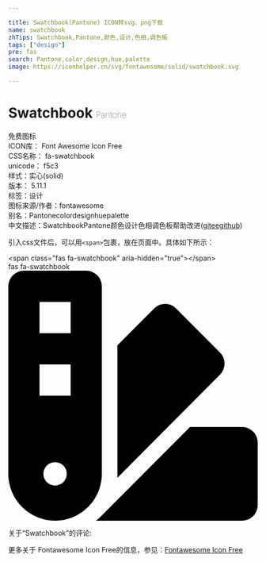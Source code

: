 ```yaml
---

title: Swatchbook(Pantone) ICON转svg、png下载
name: swatchbook
zhTips: Swatchbook,Pantone,颜色,设计,色相,调色板
tags: ["design"]
pre: fas
search: Pantone,color,design,hue,palette
image: https://iconhelper.cn/svg/fontawesome/solid/swatchbook.svg

---
```


# Swatchbook  <small style="font-size: 60%;font-weight: 100">Pantone</small>


<div class="detail-page">
<p>
<span><span class="badge-success badge">免费图标</span> </span>
<br/>
<span>
ICON库：
<span class="badge-secondary badge">Font Awesome Icon Free</span> 
</span>
<br/>
<span>
CSS名称：
<span class="badge-secondary badge">fa-swatchbook</span> 
</span>
<br/>
<span>
unicode：
<span class="badge-secondary badge">f5c3</span> 
<copy-btn content='f5c3' btn-title=""></copy-btn>
<copy-btn :content='String.fromCodePoint(parseInt("f5c3", 16))' btn-title="复制U"></copy-btn>
</span><br/><span>样式：<span class="badge-light badge">实心(solid)</span></span>
<br/>
<span>
版本：
<span class="badge-secondary badge">5.11.1</span> 
</span><br/><span>标签：<span class="badge-light badge"><router-link to="/tags/design.html">设计</router-link></span></span>
<br/>
<span>图标来源/作者：<span class="badge-light badge">fontawesome</span></span> 
<br/>
<span>别名：<span class="badge-light badge">Pantone</span><span class="badge-light badge">color</span><span class="badge-light badge">design</span><span class="badge-light badge">hue</span><span class="badge-light badge">palette</span></span><br/><span class="zh-detail">中文描述：<span class="badge-primary badge">Swatchbook</span><span class="badge-primary badge">Pantone</span><span class="badge-primary badge">颜色</span><span class="badge-primary badge">设计</span><span class="badge-primary badge">色相</span><span class="badge-primary badge">调色板</span><span class="help-link"><span>帮助改进</span>(<a href="https://gitee.com/liuwave/icon-helper/edit/master/json/fontawesome/solid/swatchbook.json" target="_blank" rel="noopener noreferrer">gitee</a><a href="https://github.com/liuwave/icon-helper/edit/master/json/fontawesome/solid/swatchbook.json" target="_blank" rel="noopener noreferrer">github</a></span>)</span><br/>
</p>
</div>
<div class="alert alert-dark">
  <i class="fas fa-swatchbook fa-xs"></i>
  <i class="fas fa-swatchbook fa-sm"></i>
  <i class="fas fa-swatchbook fa-lg"></i>
  <i class="fas fa-swatchbook fa-2x"></i>
  <i class="fas fa-swatchbook fa-3x"></i>
  <i class="fas fa-swatchbook fa-5x"></i>
  <i class="fas fa-swatchbook fa-7x"></i>
</div>
<div>
  <p>引入css文件后，可以用<code>&lt;span&gt;</code>包裹，放在页面中。具体如下所示：    
  </p>
  <div class="alert alert-primary" style="font-size: 14px">
    &lt;span class="fas fa-swatchbook" aria-hidden="true"&gt;&lt;/span&gt;
    <copy-btn content='<span class="fas fa-swatchbook" aria-hidden="true"></span>'></copy-btn>
  </div>
  <div class="alert alert-secondary">
    <i class="fas fa-swatchbook"
    style="font-size: 24px"
    aria-hidden="true"></i> fas fa-swatchbook
    <copy-btn content="fas fa-swatchbook" btn-title="复制图标名称"></copy-btn>
  </div>
</div>
<div id="svg" class="svg-wrap">
<svg xmlns="http://www.w3.org/2000/svg" viewBox="0 0 512 512">  <path d="M434.66,167.71h0L344.5,77.36a31.83,31.83,0,0,0-45-.07h0l-.07.07L224,152.88V424L434.66,212.9A32,32,0,0,0,434.66,167.71ZM480,320H373.09L186.68,506.51c-2.06,2.07-4.5,3.58-6.68,5.49H480a32,32,0,0,0,32-32V352A32,32,0,0,0,480,320ZM192,32A32,32,0,0,0,160,0H32A32,32,0,0,0,0,32V416a96,96,0,0,0,192,0ZM96,440a24,24,0,1,1,24-24A24,24,0,0,1,96,440Zm32-184H64V192h64Zm0-128H64V64h64Z"/></svg>

</div>
<detail full-name='fa-swatchbook'></detail>
<div>
<p>关于“Swatchbook”的评论:</p>
</div>
<Vssue title="关于“Swatchbook”的评论" ></Vssue>    
<div><p>更多关于  Fontawesome Icon Free的信息，参见：<a target="_blank" href="https://iconhelper.cn/fontawesome.html">Fontawesome Icon Free</a>
</p></div>
